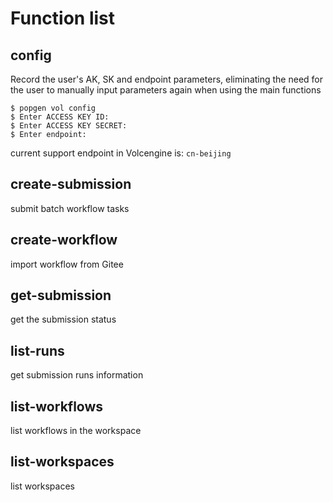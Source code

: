 # Function list

## config
Record the user's AK, SK and endpoint parameters, eliminating the need for the user to manually input parameters again when using the main functions
```
$ popgen vol config
$ Enter ACCESS KEY ID: 
$ Enter ACCESS KEY SECRET: 
$ Enter endpoint:
```
current support endpoint in Volcengine is: `cn-beijing`

## create-submission
submit batch workflow tasks

## create-workflow
import workflow from Gitee

## get-submission
get the submission status

## list-runs
get submission runs information

## list-workflows
list workflows in the workspace

## list-workspaces
list workspaces